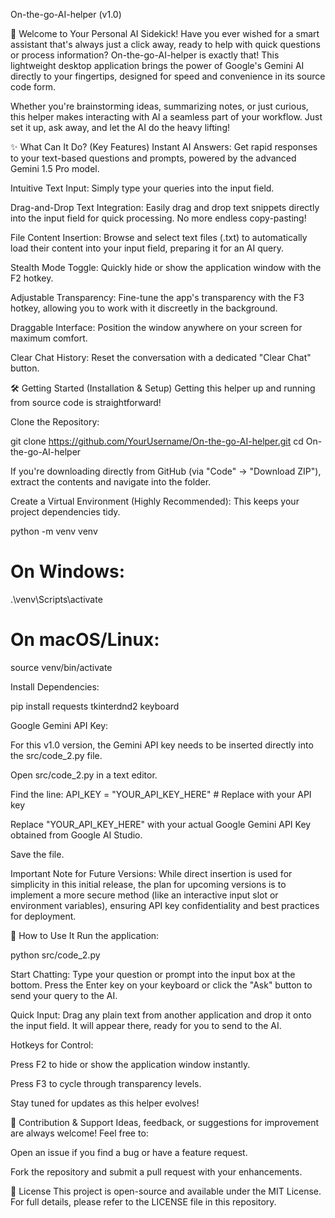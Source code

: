 On-the-go-AI-helper (v1.0)

🚀 Welcome to Your Personal AI Sidekick!
Have you ever wished for a smart assistant that's always just a click away, ready to help with quick questions or process information? On-the-go-AI-helper is exactly that! This lightweight desktop application brings the power of Google's Gemini AI directly to your fingertips, designed for speed and convenience in its source code form.

Whether you're brainstorming ideas, summarizing notes, or just curious, this helper makes interacting with AI a seamless part of your workflow. Just set it up, ask away, and let the AI do the heavy lifting!

✨ What Can It Do? (Key Features)
Instant AI Answers: Get rapid responses to your text-based questions and prompts, powered by the advanced Gemini 1.5 Pro model.

Intuitive Text Input: Simply type your queries into the input field.

Drag-and-Drop Text Integration: Easily drag and drop text snippets directly into the input field for quick processing. No more endless copy-pasting!

File Content Insertion: Browse and select text files (.txt) to automatically load their content into your input field, preparing it for an AI query.

Stealth Mode Toggle: Quickly hide or show the application window with the F2 hotkey.

Adjustable Transparency: Fine-tune the app's transparency with the F3 hotkey, allowing you to work with it discreetly in the background.

Draggable Interface: Position the window anywhere on your screen for maximum comfort.

Clear Chat History: Reset the conversation with a dedicated "Clear Chat" button.

🛠️ Getting Started (Installation & Setup)
Getting this helper up and running from source code is straightforward!

Clone the Repository:

git clone https://github.com/YourUsername/On-the-go-AI-helper.git
cd On-the-go-AI-helper

If you're downloading directly from GitHub (via "Code" -> "Download ZIP"), extract the contents and navigate into the folder.

Create a Virtual Environment (Highly Recommended):
This keeps your project dependencies tidy.

python -m venv venv
# On Windows:
.\venv\Scripts\activate
# On macOS/Linux:
source venv/bin/activate

Install Dependencies:

pip install requests tkinterdnd2 keyboard

Google Gemini API Key:

For this v1.0 version, the Gemini API key needs to be inserted directly into the src/code_2.py file.

Open src/code_2.py in a text editor.

Find the line: API_KEY = "YOUR_API_KEY_HERE" # Replace with your API key

Replace "YOUR_API_KEY_HERE" with your actual Google Gemini API Key obtained from Google AI Studio.

Save the file.

Important Note for Future Versions: While direct insertion is used for simplicity in this initial release, the plan for upcoming versions is to implement a more secure method (like an interactive input slot or environment variables), ensuring API key confidentiality and best practices for deployment.

🚀 How to Use It
Run the application:

python src/code_2.py

Start Chatting: Type your question or prompt into the input box at the bottom. Press the Enter key on your keyboard or click the "Ask" button to send your query to the AI.

Quick Input: Drag any plain text from another application and drop it onto the input field. It will appear there, ready for you to send to the AI.

Hotkeys for Control:

Press F2 to hide or show the application window instantly.

Press F3 to cycle through transparency levels.

Stay tuned for updates as this helper evolves!

🤝 Contribution & Support
Ideas, feedback, or suggestions for improvement are always welcome! Feel free to:

Open an issue if you find a bug or have a feature request.

Fork the repository and submit a pull request with your enhancements.

📄 License
This project is open-source and available under the MIT License. For full details, please refer to the LICENSE file in this repository.
